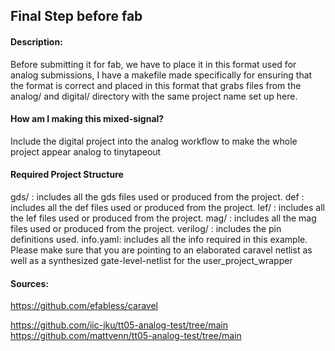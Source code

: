 ## Final Step before fab
#### Description:

Before submitting it for fab, we have to place it in this format used for analog submissions, I have a makefile made specifically for ensuring that the format is correct and placed in this format that grabs files from the analog/ and digital/ directory with the same project name set up here.

#### How am I making this mixed-signal?

Include the digital project into the analog workflow to make the whole project appear analog to tinytapeout

#### Required Project Structure
gds/ : includes all the gds files used or produced from the project.
def : includes all the def files used or produced from the project.
lef/ : includes all the lef files used or produced from the project.
mag/ : includes all the mag files used or produced from the project.
verilog/ : includes the pin definitions used.
info.yaml: includes all the info required in this example. Please make sure that you are pointing to an elaborated caravel netlist as well as a synthesized gate-level-netlist for the user_project_wrapper

#### Sources:
https://github.com/efabless/caravel

https://github.com/iic-jku/tt05-analog-test/tree/main
https://github.com/mattvenn/tt05-analog-test/tree/main

